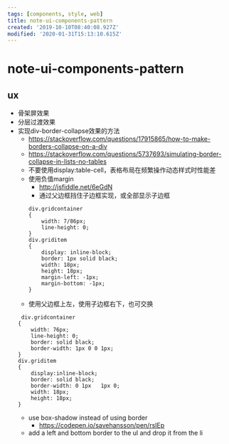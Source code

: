 ```yaml
---
tags: [components, style, web]
title: note-ui-components-pattern
created: '2019-10-10T08:40:08.927Z'
modified: '2020-01-31T15:13:10.615Z'
---
```


# note-ui-components-pattern

## ux
- 骨架屏效果
- 分层过渡效果
- 实现div-border-collapse效果的方法
    - https://stackoverflow.com/questions/17915865/how-to-make-borders-collapse-on-a-div
    - https://stackoverflow.com/questions/5737693/simulating-border-collapse-in-lists-no-tables
    - 不要使用display:table-cell，表格布局在频繁操作动态样式时性能差
    - 使用负值margin
        - http://jsfiddle.net/6eGdN
        - 通过父边框挡住子边框实现，或全部显示子边框
        ```
        div.gridcontainer
        {
            width: 7/86px;
            line-height: 0;
        }
        div.griditem
        {
            display: inline-block;            
            border: 1px solid black;
            width: 18px;
            height: 18px;
            margin-left: -1px;
            margin-bottom: -1px;
        }
        ```
    - 使用父边框上左，使用子边框右下，也可交换
    ```
     div.gridcontainer
    {
        width: 76px;
        line-height: 0;
        border: solid black;
        border-width: 1px 0 0 1px;
    }
    div.griditem
    {
        display:inline-block;           
        border: solid black;
        border-width: 0 1px   1px 0;
        width: 18px;
        height: 18px;
    }
    ```
    - use box-shadow instead of using border 
        - https://codepen.io/savehansson/pen/rsIEp
    - add a left and bottom border to the ul and drop it from the li

